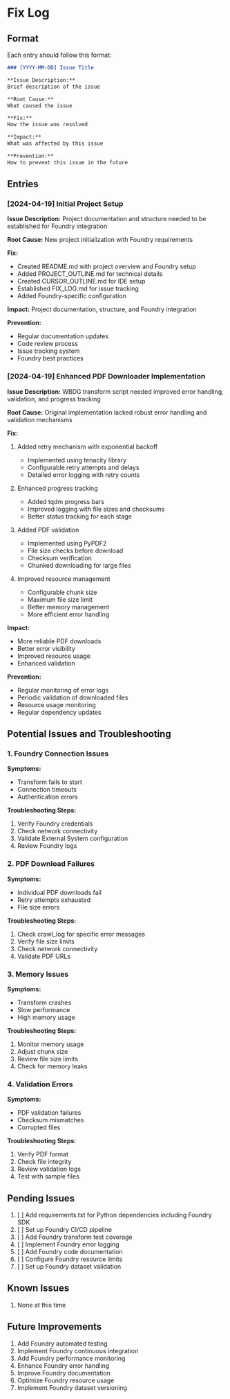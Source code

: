 # Fix Log

## Format

Each entry should follow this format:

```markdown
### [YYYY-MM-DD] Issue Title

**Issue Description:**
Brief description of the issue

**Root Cause:**
What caused the issue

**Fix:**
How the issue was resolved

**Impact:**
What was affected by this issue

**Prevention:**
How to prevent this issue in the future
```

## Entries

### [2024-04-19] Initial Project Setup

**Issue Description:**
Project documentation and structure needed to be established for Foundry integration

**Root Cause:**
New project initialization with Foundry requirements

**Fix:**
- Created README.md with project overview and Foundry setup
- Added PROJECT_OUTLINE.md for technical details
- Created CURSOR_OUTLINE.md for IDE setup
- Established FIX_LOG.md for issue tracking
- Added Foundry-specific configuration

**Impact:**
Project documentation, structure, and Foundry integration

**Prevention:**
- Regular documentation updates
- Code review process
- Issue tracking system
- Foundry best practices

### [2024-04-19] Enhanced PDF Downloader Implementation

**Issue Description:**
WBDG transform script needed improved error handling, validation, and progress tracking

**Root Cause:**
Original implementation lacked robust error handling and validation mechanisms

**Fix:**
1. Added retry mechanism with exponential backoff
   - Implemented using tenacity library
   - Configurable retry attempts and delays
   - Detailed error logging with retry counts

2. Enhanced progress tracking
   - Added tqdm progress bars
   - Improved logging with file sizes and checksums
   - Better status tracking for each stage

3. Added PDF validation
   - Implemented using PyPDF2
   - File size checks before download
   - Checksum verification
   - Chunked downloading for large files

4. Improved resource management
   - Configurable chunk size
   - Maximum file size limit
   - Better memory management
   - More efficient error handling

**Impact:**
- More reliable PDF downloads
- Better error visibility
- Improved resource usage
- Enhanced validation

**Prevention:**
- Regular monitoring of error logs
- Periodic validation of downloaded files
- Resource usage monitoring
- Regular dependency updates

## Potential Issues and Troubleshooting

### 1. Foundry Connection Issues

**Symptoms:**
- Transform fails to start
- Connection timeouts
- Authentication errors

**Troubleshooting Steps:**
1. Verify Foundry credentials
2. Check network connectivity
3. Validate External System configuration
4. Review Foundry logs

### 2. PDF Download Failures

**Symptoms:**
- Individual PDF downloads fail
- Retry attempts exhausted
- File size errors

**Troubleshooting Steps:**
1. Check crawl_log for specific error messages
2. Verify file size limits
3. Check network connectivity
4. Validate PDF URLs

### 3. Memory Issues

**Symptoms:**
- Transform crashes
- Slow performance
- High memory usage

**Troubleshooting Steps:**
1. Monitor memory usage
2. Adjust chunk size
3. Review file size limits
4. Check for memory leaks

### 4. Validation Errors

**Symptoms:**
- PDF validation failures
- Checksum mismatches
- Corrupted files

**Troubleshooting Steps:**
1. Verify PDF format
2. Check file integrity
3. Review validation logs
4. Test with sample files

## Pending Issues

1. [ ] Add requirements.txt for Python dependencies including Foundry SDK
2. [ ] Set up Foundry CI/CD pipeline
3. [ ] Add Foundry transform test coverage
4. [ ] Implement Foundry error logging
5. [ ] Add Foundry code documentation
6. [ ] Configure Foundry resource limits
7. [ ] Set up Foundry dataset validation

## Known Issues

1. None at this time

## Future Improvements

1. Add Foundry automated testing
2. Implement Foundry continuous integration
3. Add Foundry performance monitoring
4. Enhance Foundry error handling
5. Improve Foundry documentation
6. Optimize Foundry resource usage
7. Implement Foundry dataset versioning 